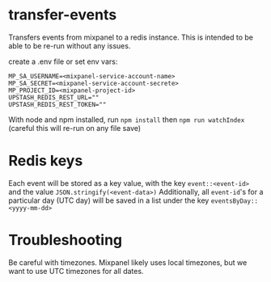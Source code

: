 # transfer-events

Transfers events from mixpanel to a redis instance. This is intended to be able to be re-run without any issues.

create a .env file or set env vars:

```
MP_SA_USERNAME=<mixpanel-service-account-name>
MP_SA_SECRET=<mixpanel-service-account-secrete>
MP_PROJECT_ID=<mixpanel-project-id>
UPSTASH_REDIS_REST_URL=""
UPSTASH_REDIS_REST_TOKEN=""
```

With node and npm installed, run
`npm install` then `npm run watchIndex` (careful this will re-run on any file save)

# Redis keys

Each event will be stored as a key value, with the key `event::<event-id>` and the value `JSON.stringify(<event-data>)`
Additionally, all `event-id`'s for a particular day (UTC day) will be saved in a list under the key `eventsByDay::<yyyy-mm-dd>`

# Troubleshooting

Be careful with timezones. Mixpanel likely uses local timezones, but we want to use UTC timezones for all dates.
